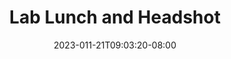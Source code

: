 ---
title: "Lab Lunch and Headshot"
date: 2023-011-21T09:03:20-08:00
slug: lablunch
draft: false
---